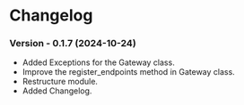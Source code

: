 # Changelog

### Version - 0.1.7 (2024-10-24)

- Added Exceptions for the Gateway class.
- Improve the register_endpoints method in Gateway class.
- Restructure module.
- Added Changelog.